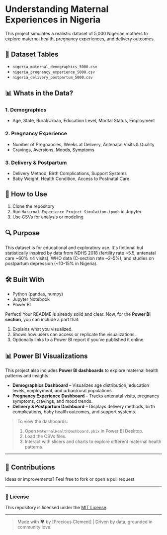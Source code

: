# Understanding Maternal Experiences in Nigeria

This project simulates a realistic dataset of 5,000 Nigerian mothers to explore maternal health, pregnancy experiences, and delivery outcomes.

## 📂 Dataset Tables
- `nigeria_maternal_demographics_5000.csv`
- `nigeria_pregnancy_experience_5000.csv`
- `nigeria_delivery_postpartum_5000.csv`

## 📊 Whats in the Data?

### 1. Demographics
- Age, State, Rural/Urban, Education Level, Marital Status, Employment

### 2. Pregnancy Experience
- Number of Pregnancies, Weeks at Delivery, Antenatal Visits & Quality
- Cravings, Aversions, Moods, Symptoms

### 3. Delivery & Postpartum
- Delivery Method, Birth Complications, Support Systems
- Baby Weight, Health Condition, Access to Postnatal Care

## 🚀 How to Use
1. Clone the repository
2. Run `Maternal Experience Project Simulation.ipynb` in Jupyter
3. Use CSVs for analysis or modeling

## 🔍 Purpose
This dataset is for educational and exploratory use. It's fictional but statistically inspired by data from NDHS 2018 (fertility rate ~5.5, antenatal care ~60% ≥4 visits), WHO data (C-section rate ~2–5%), and studies on postpartum depression (~10–15% in Nigeria). 

## 🛠 Built With
- Python (pandas, numpy)
- Jupyter Notebook
- Power BI

Perfect! Your README is already solid and clear. Now, for the **Power BI section**, you can include a part that:

1. Explains what you visualized.
2. Shows how users can access or replicate the visualizations.
3. Optionally links to a Power BI report if you’ve published it online.



## 📊 Power BI Visualizations

This project also includes **Power BI dashboards** to explore maternal health patterns and insights:

* **Demographics Dashboard** – Visualizes age distribution, education levels, employment, and urban/rural populations.
* **Pregnancy Experience Dashboard** – Tracks antenatal visits, pregnancy symptoms, cravings, and mood trends.
* **Delivery & Postpartum Dashboard** – Displays delivery methods, birth complications, baby health outcomes, and support systems.

> To view the dashboards:
> 1. Open `MaternalHealthDashboard.pbix` in Power BI Desktop.
> 2. Load the CSVs files.
> 3. Interact with slicers and charts to explore different maternal health patterns.


---



## 🙌 Contributions

Ideas or improvements? Feel free to fork or open a pull request.

---

### 📜 License

This repository is licensed under the [MIT License](LICENSE).

---

> Made with ❤️ by [Precious Clement] | Driven by data, grounded in community love.

